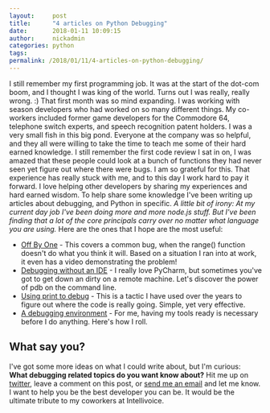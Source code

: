 ```yaml
---
layout:     post
title:      "4 articles on Python Debugging"
date:       2018-01-11 10:09:15
author:     nickadmin
categories: python
tags:  
permalink: /2018/01/11/4-articles-on-python-debugging/
---
```

I still remember my first programming job. It was at the start of the dot-com boom, and I thought I was king of the world. Turns out I was really, really wrong. :)  That first month was so mind expanding. I was working with season developers who had worked on so many different things. My co-workers included former game developers for the Commodore 64, telephone switch experts, and speech recognition patent holders. I was a very small fish in this big pond. Everyone at the company was so helpful, and they all were willing to take the time to teach me some of their hard earned knowledge. I still remember the first code review I sat in on, I was amazed that these people could look at a bunch of functions they had never seen yet figure out where there were bugs. I am so grateful for this. That experience has really stuck with me, and to this day I work hard to pay it forward. I love helping other developers by sharing my experiences and hard earned wisdom. To help share some knowledge I've been writing up articles about debugging, and Python in specific. _A little bit of irony: At my current day job I've been doing more and more node.js stuff. But I've been finding that a lot of the core principals carry over no matter what language you are using._ Here are the ones that I hope are the most useful: 

  * [Off By One](https://pythondebugging.com/articles/python-off-by-one-error-range) \- This covers a common bug, when the range() function doesn't do what you think it will. Based on a situation I ran into at work, it even has a video demonstrating the problem!
  * [Debugging without an IDE](https://pythondebugging.com/articles/debugging-python-without-ide) \- I really love PyCharm, but sometimes you've got to get down an dirty on a remote machine. Let's discover the power of pdb on the command line.
  * [Using print to debug](https://pythondebugging.com/articles/python-debugging-with-print-statements) \- This is a tactic I have used over the years to figure out where the code is really going. Simple, yet very effective.
  * [A debugging environment](https://pythondebugging.com/articles/python-debugging-environment) \- For me, having my tools ready is necessary before I do anything. Here's how I roll.



## What say you?

I've got some more ideas on what I could write about, but I'm curious:  **What debugging related topics do you want know about?** Hit me up on [twitter](https://twitter.com/nloadholtes), leave a comment on this post, or [send me an email](mailto:nick@ironboundsoftware.com) and let me know. I want to help you be the best developer you can be. It would be the ultimate tribute to my coworkers at Intellivoice.
<!--stackedit_data:
eyJoaXN0b3J5IjpbLTk3NzE0MDQ3XX0=
-->